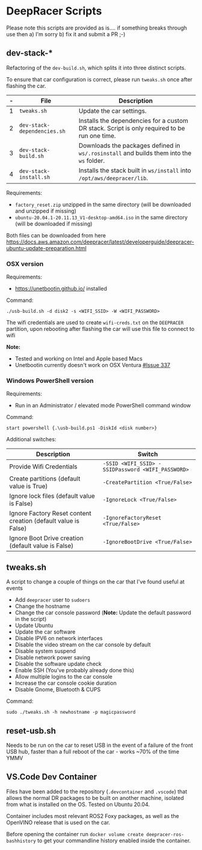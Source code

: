 # DeepRacer Scripts

Please note this scripts are provided as is.... if something breaks through use then a) I'm sorry b) fix it and submit a PR ;-)

## dev-stack-\*

Refactoring of the `dev-build.sh`, which splits it into three distinct scripts.

To ensure that car configuration is correct, please run `tweaks.sh` once after flashing the car.

| -   | File                        | Description                                                                                  |
| --- | --------------------------- | -------------------------------------------------------------------------------------------- |
| 1   | `tweaks.sh`                 | Update the car settings.                                                                     |
| 2   | `dev-stack-dependencies.sh` | Installs the dependencies for a custom DR stack. Script is only required to be run one time. |
| 3   | `dev-stack-build.sh`        | Downloads the packages defined in `ws/.rosinstall` and builds them into the `ws` folder.     |
| 4   | `dev-stack-install.sh`      | Installs the stack built in `ws/install` into `/opt/aws/deepracer/lib`.                      |

Requirements:

- `factory_reset.zip` unzipped in the same directory (will be downloaded and unzipped if missing)
- `ubuntu-20.04.1-20.11.13_V1-desktop-amd64.iso` in the same directory (will be downloaded if missing)

Both files can be downloaded from here https://docs.aws.amazon.com/deepracer/latest/developerguide/deepracer-ubuntu-update-preparation.html

### OSX version

Requirements:

- https://unetbootin.github.io/ installed

Command:

```
./usb-build.sh -d disk2 -s <WIFI_SSID> -W <WIFI_PASSWORD>
```

The wifi credentials are used to create `wifi-creds.txt` on the `DEEPRACER` partition, upon rebooting after flashing the car will use this file to connect to wifi

**Note:**

- Tested and working on Intel and Apple based Macs
- Unetbootin currently doesn't work on OSX Ventura [#Issue 337](https://github.com/unetbootin/unetbootin/issues/337)

### Windows PowerShell version

Requirements:

- Run in an Administrator / elevated mode PowerShell command window

Command:

```
start powershell {.\usb-build.ps1 -DiskId <disk number>}
```

Additional switches:

Description                                                    | Switch
---------------------------------------------------------------|---------------------------------------------------
Provide Wifi Credentials                                       | `-SSID <WIFI_SSID> -SSIDPassword <WIFI_PASSWORD>`
Create partitions (default value is True)                      | `-CreatePartition <True/False>`
Ignore lock files (default value is False)                     | `-IgnoreLock <True/False>`
Ignore Factory Reset content creation (default value is False) | `-IgnoreFactoryReset <True/False>`
Ignore Boot Drive creation (default value is False)            | `-IgnoreBootDrive <True/False>`

## tweaks.sh

A script to change a couple of things on the car that I've found useful at events

- Add `deepracer` user to `sudoers`
- Change the hostname
- Change the car console password (**Note:** Update the default password in the script)
- Update Ubuntu
- Update the car software
- Disable IPV6 on network interfaces
- Disable the video stream on the car console by default
- Disable system suspend
- Disable network power saving
- Disable the software update check
- Enable SSH (You've probably already done this)
- Allow multiple logins to the car console
- Increase the car console cookie duration
- Disable Gnome, Bluetooth & CUPS

Command:

```
sudo ./tweaks.sh -h newhostname -p magicpassword
```

## reset-usb.sh

Needs to be run on the car to reset USB in the event of a failure of the front USB hub, faster than a full reboot of the car - works ~70% of the time YMMV

## VS.Code Dev Container

Files have been added to the repository (`.devcontainer` and `.vscode`) that allows the normal DR packages to be built on another machine, isolated from what is installed on the OS. Tested on Ubuntu 20.04.

Container includes most relevant ROS2 Foxy packages, as well as the OpenVINO release that is used on the car.

Before opening the container run `docker volume create deepracer-ros-bashhistory` to get your commandline history enabled inside the container.
